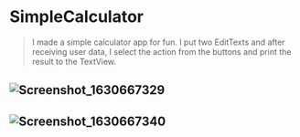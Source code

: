 # SimpleCalculator

> I made a simple calculator app for fun. I put two EditTexts and after receiving user data, I select the action from the buttons and print the result to the TextView. 

![Screenshot_1630667329](https://user-images.githubusercontent.com/80685689/131996390-dd6ff711-51db-4d09-8bf5-67396146a4a5.png)
----
![Screenshot_1630667340](https://user-images.githubusercontent.com/80685689/131996403-3150e126-3e40-4560-8910-3aa124b052e7.png)
----
